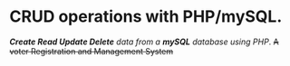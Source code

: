 # CRUD operations with PHP/mySQL.
*__Create Read Update Delete__ data from a __mySQL__ database using PHP*.
~~A voter Registration and Management System~~
